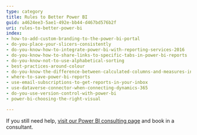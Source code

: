 ```yaml
---
type: category
title: Rules to Better Power BI
guid: a4624ee3-5ae1-492e-bb44-d467bd576b2f
uri: rules-to-better-power-bi
index:
- how-to-add-custom-branding-to-the-power-bi-portal
- do-you-place-your-slicers-consistently
- do-you-know-how-to-integrate-power-bi-with-reporting-services-2016
- do-you-know-how-to-share-links-to-specific-tabs-in-power-bi-reports
- do-you-know-not-to-use-alphabetical-sorting
- best-practices-around-colour
- do-you-know-the-difference-between-calculated-columns-and-measures-in-power-bi
- where-to-save-power-bi-reports
- use-email-subscriptions-to-get-reports-in-your-inbox
- use-dataverse-connector-when-connecting-dynamics-365
- do-you-use-version-control-with-power-bi
- power-bi-choosing-the-right-visual

---
```

If you still need help, [visit our Power BI consulting page](https&#58;//www.ssw.com.au/ssw/Consulting/Power-BI.aspx) and book in a consultant.

